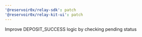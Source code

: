 ```yaml
---
'@reservoir0x/relay-sdk': patch
'@reservoir0x/relay-kit-ui': patch
---
```


Improve DEPOSIT_SUCCESS logic by checking pending status
